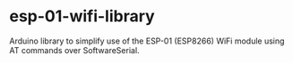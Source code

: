 # esp-01-wifi-library
Arduino library to simplify use of the ESP-01 (ESP8266) WiFi module using AT commands over SoftwareSerial.
